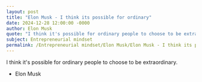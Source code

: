 ```yaml
---
layout: post
title: "Elon Musk - I think its possible for ordinary"
date: 2024-12-28 12:00:00 -0000
author: Elon Musk
quote: "I think it's possible for ordinary people to choose to be extraordinary."
subject: Entrepreneurial mindset
permalink: /Entrepreneurial mindset/Elon Musk/Elon Musk - I think its possible for ordinary
---
```


I think it's possible for ordinary people to choose to be extraordinary.

- Elon Musk
